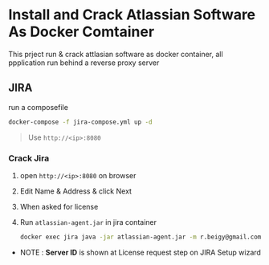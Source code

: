 # Install and Crack Atlassian Software As Docker Comtainer

This prject run & crack attlasian software as docker container, all ppplication run behind a reverse proxy server


## JIRA

run a composefile

```bash
docker-compose -f jira-compose.yml up -d
```
> Use `http://<ip>:8080`
### Crack Jira

1. open `http://<ip>:8080` on browser
2. Edit Name & Address & click Next
3. When asked for license
4. Run `atlassian-agent.jar` in jira container

    ```bash
    docker exec jira java -jar atlassian-agent.jar -m r.beigy@gmail.com -o jira -p jira -s B0F2-VAOH-QRK0-E331
    ```
- NOTE : **Server ID** is shown at License request step on JIRA Setup wizard

